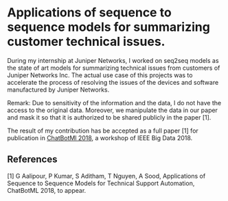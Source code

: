 # Applications of sequence to sequence models for summarizing customer technical issues. 
During my internship at Juniper Networks, I worked on seq2seq models as the state of art models for summarizing technical issues from customers of Juniper Networks Inc. The actual use case of this projects was to accelerate the process of resolving the issues of the devices and software manufactured by Juniper Networks. 

Remark: Due to sensitivity of the information and the data, I do not have the access to the original data. Moreover, we manipulate the data in our paper and mask it so that it is authorized to be shared  publicly in the paper [1].  

The result of my contribution has be accepted as a full paper [1] for publication in [ChatBotMl 2018](http://siwn.org.uk/events/chatbot/), a workshop of IEEE Big Data 2018. 

## References
[1] G Aalipour, P Kumar, S Aditham, T Nguyen, A Sood, Applications of Sequence to Sequence Models
for Technical Support Automation, ChatBotML 2018, to appear. 
